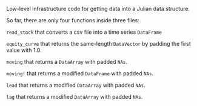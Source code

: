 Low-level infrastructure code for getting data into a Julian data structure.

So far, there are only four functions inside three files:

`read_stock` that converts a csv file into a time series `DataFrame`    

`equity_curve` that returns the same-length `DataVector` by padding the first value with 1.0.

`moving` that returns a `DataArray` with padded `NAs`.

`moving!` that returns a modified `DataFrame` with padded `NAs`.

`lead` that returns a modified `DataArray` with padded `NAs`.

`lag` that returns a modified `DataArray` with padded `NAs`.
